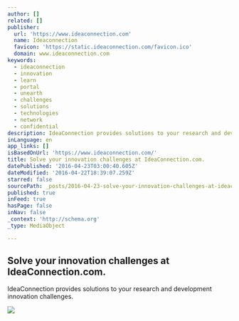 ```yaml
---
author: []
related: []
publisher:
  url: 'https://www.ideaconnection.com'
  name: Ideaconnection
  favicon: 'https://static.ideaconnection.com/favicon.ico'
  domain: www.ideaconnection.com
keywords:
  - ideaconnection
  - innovation
  - learn
  - portal
  - unearth
  - challenges
  - solutions
  - technologies
  - network
  - confidential
description: IdeaConnection provides solutions to your research and development innovation challenges.
inLanguage: en
app_links: []
isBasedOnUrl: 'https://www.ideaconnection.com/'
title: Solve your innovation challenges at IdeaConnection.com.
datePublished: '2016-04-23T03:00:40.605Z'
dateModified: '2016-04-22T18:39:07.259Z'
starred: false
sourcePath: _posts/2016-04-23-solve-your-innovation-challenges-at-ideaconnectioncom.md
published: true
inFeed: true
hasPage: false
inNav: false
_context: 'http://schema.org'
_type: MediaObject

---
```

<article style=""><h1>Solve your innovation challenges at IdeaConnection.com.</h1><p>IdeaConnection provides solutions to your research and development innovation challenges.</p><img src="https://www.ideaconnection.com/images/hp-grand-challenge3.png" /></article>